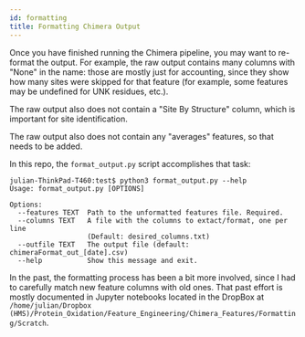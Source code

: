 ```yaml
---
id: formatting
title: Formatting Chimera Output
---
```


Once you have finished running the Chimera pipeline, you may want to re-format the output. For example, the raw output contains many columns with "None" in the name: those are mostly just for accounting, since they show how many sites were skipped for that feature (for example, some features may be undefined for UNK residues, etc.).

The raw output also does not contain a "Site By Structure" column, which is important for site identification.

The raw output also does not contain any "averages" features, so that needs to be added.

In this repo, the `format_output.py` script accomplishes that task:

```{bash}
julian-ThinkPad-T460:test$ python3 format_output.py --help
Usage: format_output.py [OPTIONS]

Options:
  --features TEXT  Path to the unformatted features file. Required.
  --columns TEXT   A file with the columns to extact/format, one per line
                   (Default: desired_columns.txt)
  --outfile TEXT   The output file (default: chimeraFormat_out_[date].csv)
  --help           Show this message and exit.
```

In the past, the formatting process has been a bit more involved, since I had to carefully match new feature columns with old ones. That past effort is mostly documented in Jupyter notebooks located in the DropBox at `/home/julian/Dropbox (HMS)/Protein_Oxidation/Feature_Engineering/Chimera_Features/Formatting/Scratch`.

